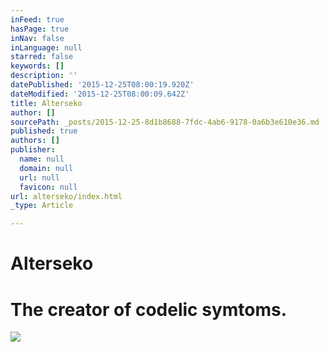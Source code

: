 ```yaml
---
inFeed: true
hasPage: true
inNav: false
inLanguage: null
starred: false
keywords: []
description: ''
datePublished: '2015-12-25T08:00:19.920Z'
dateModified: '2015-12-25T08:00:09.642Z'
title: Alterseko
author: []
sourcePath: _posts/2015-12-25-8d1b8688-7fdc-4ab6-9178-0a6b3e610e36.md
published: true
authors: []
publisher:
  name: null
  domain: null
  url: null
  favicon: null
url: alterseko/index.html
_type: Article

---
```

# Alterseko

# The creator of codelic symtoms.
![](https://s3-us-west-2.amazonaws.com/the-grid-img/p/d61c2ee72bf03a657d3dc6fd0e77a52dac17b015.jpg)
